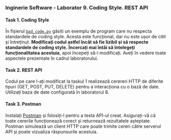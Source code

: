 ### Inginerie Software - Laborator 9. Coding Style. REST API

#### Task 1. Coding Style
În fișierul [`bad_code.py`](bad_code.py) găsiti un exemplu de program care nu respecta standardele de coding style.
Acesta este funcțional, dar nu este ușor de citit și întreținut. **Modificați codul astfel încât să fie lizibil și să respecte standardele de coding style.**
**Încercați mai întâi să întelegeți funcționalitatea acestuia**, apoi începeți să-l modificați. Aveți în vedere toate aspectele prezentate în cadrul laboratorului.

#### Task 2. REST API
Codul pe care l-ați modificat la taskul 1 realizează cerereri HTTP de diferite tipuri (GET, POST, PUT, DELETE) pentru a interacționa cu o bază de date. Utilizați baza de date configurată în laboratorul 8.

#### Task 3. Postman
Instalați [Postman](https://www.postman.com/downloads/) și folosiți-l pentru a testa API-ul creat. Asigurați-vă că toate cererile funcționează corect și returnează rezultatele așteptate. Postman simulează un client HTTP care poate trimite cereri către serverul API și poate vizualiza răspunsurile acestuia.

